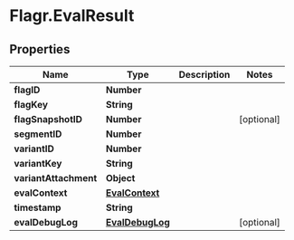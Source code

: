 # Flagr.EvalResult

## Properties
Name | Type | Description | Notes
------------ | ------------- | ------------- | -------------
**flagID** | **Number** |  | 
**flagKey** | **String** |  | 
**flagSnapshotID** | **Number** |  | [optional] 
**segmentID** | **Number** |  | 
**variantID** | **Number** |  | 
**variantKey** | **String** |  | 
**variantAttachment** | **Object** |  | 
**evalContext** | [**EvalContext**](EvalContext.md) |  | 
**timestamp** | **String** |  | 
**evalDebugLog** | [**EvalDebugLog**](EvalDebugLog.md) |  | [optional] 


